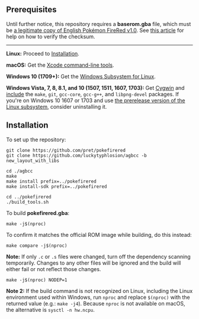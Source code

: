 ## Prerequisites

Until further notice, this repository requires a **baserom.gba** file, which must be [a legitimate copy of English Pokémon FireRed v1.0](https://datomatic.no-intro.org/?page=show_record&s=23&n=1616). See [this article](https://www.howtogeek.com/67241/htg-explains-what-are-md5-sha-1-hashes-and-how-do-i-check-them/) for help on how to verify the checksum.

----

**Linux:** Proceed to [Installation](#installation).

**macOS:** Get the [Xcode command-line tools](https://developer.apple.com/library/archive/technotes/tn2339/_index.html#//apple_ref/doc/uid/DTS40014588-CH1-DOWNLOADING_COMMAND_LINE_TOOLS_IS_NOT_AVAILABLE_IN_XCODE_FOR_MACOS_10_9__HOW_CAN_I_INSTALL_THEM_ON_MY_MACHINE_).

**Windows 10 (1709+):** Get the [Windows Subsystem for Linux](https://docs.microsoft.com/windows/wsl/install-win10).

**Windows Vista, 7, 8, 8.1, and 10 (1507, 1511, 1607, 1703):** Get [Cygwin](https://cygwin.com/install.html) and [include](https://cygwin.com/cygwin-ug-net/setup-net.html#setup-packages) the `make`, `git`, `gcc-core`, `gcc-g++`, and `libpng-devel` packages. If you're on Windows 10 1607 or 1703 and use [the prerelease version of the Linux subsystem](https://docs.microsoft.com/windows/wsl/install-legacy), consider uninstalling it.


## Installation

To set up the repository:

	git clone https://github.com/pret/pokefirered
	git clone https://github.com/luckytyphlosion/agbcc -b new_layout_with_libs

	cd ./agbcc
	make
	make install prefix=../pokefirered
	make install-sdk prefix=../pokefirered

	cd ../pokefirered
	./build_tools.sh

To build **pokefirered.gba**:

	make -j$(nproc)

To confirm it matches the official ROM image while building, do this instead:

	make compare -j$(nproc)

**Note:** If only `.c` or `.s` files were changed, turn off the dependency scanning temporarily. Changes to any other files will be ignored and the build will either fail or not reflect those changes.

	make -j$(nproc) NODEP=1

**Note 2:** If the build command is not recognized on Linux, including the Linux environment used within Windows, run `nproc` and replace `$(nproc)` with the returned value (e.g.: `make -j4`). Because `nproc` is not available on macOS, the alternative is `sysctl -n hw.ncpu`.
